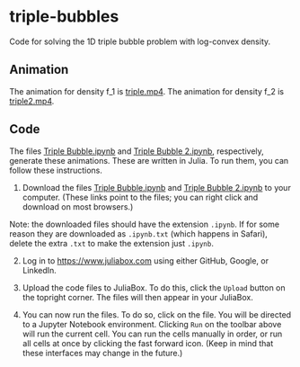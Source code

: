 # triple-bubbles

Code for solving the 1D triple bubble problem with log-convex density.

## Animation
The animation for density f_1 is [triple.mp4](https://github.com/natso26/triple-bubbles/raw/master/triple.mp4). The animation for density f_2 is [triple2.mp4](https://github.com/natso26/triple-bubbles/raw/master/triple2.mp4).

## Code
The files [Triple Bubble.ipynb](Triple%20Bubble.ipynb) and [Triple Bubble 2.ipynb](Triple%20Bubble%202.ipynb), respectively, generate these animations.
These are written in Julia. To run them, you can follow these instructions.

1. Download the files [Triple Bubble.ipynb](https://github.com/natso26/triple-bubbles/raw/master/Triple%20Bubble.ipynb) and [Triple Bubble 2.ipynb](https://github.com/natso26/triple-bubbles/raw/master/Triple%20Bubble%202.ipynb) to your computer. (These links point to the files; you can right click and download on most browsers.)

  Note: the downloaded files should have the extension `.ipynb`. If for some reason they are downloaded as `.ipynb.txt` (which happens in Safari), delete the extra `.txt` to make the extension just `.ipynb`.

2. Log in to https://www.juliabox.com using either GitHub, Google, or LinkedIn.

3. Upload the code files to JuliaBox. To do this, click the `Upload` button on the topright corner.
The files will then appear in your JuliaBox.

4. You can now run the files. To do so, click on the file. You will be directed to a Jupyter Notebook environment.
Clicking `Run` on the toolbar above will run the current cell. You can run the cells manually in order, or run all cells at once by clicking the fast forward icon. (Keep in mind that these interfaces may change in the future.)
